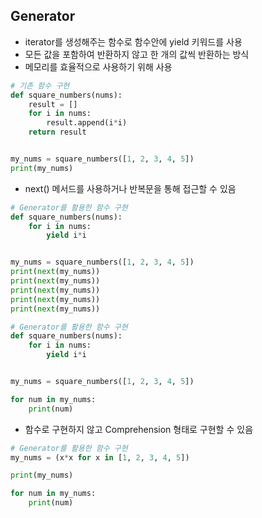 ## Generator

- iterator를 생성해주는 함수로 함수안에 yield 키워드를 사용
- 모든 값을 포함하여 반환하지 않고 한 개의 값씩 반환하는 방식
- 메모리를 효율적으로 사용하기 위해 사용

```python
# 기존 함수 구현
def square_numbers(nums):
    result = []
    for i in nums:
        result.append(i*i)
    return result


my_nums = square_numbers([1, 2, 3, 4, 5])
print(my_nums)
```

- next() 메서드를 사용하거나 반복문을 통해 접근할 수 있음

```python
# Generator를 활용한 함수 구현
def square_numbers(nums):
    for i in nums:
        yield i*i


my_nums = square_numbers([1, 2, 3, 4, 5])
print(next(my_nums))
print(next(my_nums))
print(next(my_nums))
print(next(my_nums))
print(next(my_nums))
```

```python
# Generator를 활용한 함수 구현
def square_numbers(nums):
    for i in nums:
        yield i*i


my_nums = square_numbers([1, 2, 3, 4, 5])

for num in my_nums:
    print(num)
```

- 함수로 구현하지 않고 Comprehension 형태로 구현할 수 있음

```python
# Generator를 활용한 함수 구현
my_nums = (x*x for x in [1, 2, 3, 4, 5])

print(my_nums)

for num in my_nums:
    print(num)
```


